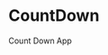 # CountDown
 Count Down App
     
         
                                                 
                                                 
                                      
                     
           
  
 
  
 
